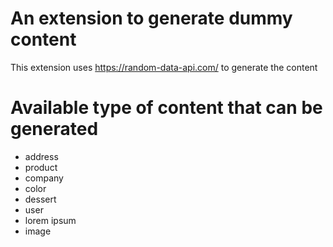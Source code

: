 # An extension to generate dummy content
This extension uses https://random-data-api.com/ to generate the content

# Available type of content that can be generated
- address
- product
- company
- color
- dessert
- user
- lorem ipsum
- image